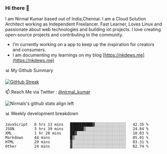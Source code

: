 ### Hi there 👋

 I am Nirmal Kumar based out of India,Chennai. I am a Cloud Solution Architect working as Independent Freelancer. Fast Learner, Loves Linux and passionate about web technologies and building iot projects. I love creating open-source projects and contributing to the community.

- I’m currently working on a app to keep up the inspiration for creators and consumers.
- I am documenting my learnings on my blog [https://nkdews.me](https://nkdews.me)


📊 My Github Summary

[![GitHub Streak](https://github-readme-streak-stats.herokuapp.com?user=nk-gears&theme=dark&hide_border=true&date_format=M%20j%5B%2C%20Y%5D)](https://git.io/streak-stats)


📫 Reach Me via  Twitter : [@nirmal_kumar](https://twitter.com/nirmal_kumar)

![Nirmals's github stats align left](https://github-readme-stats.vercel.app/api?username=nk-gears&show_icons=true)


📊 Weekly development breakdown

<!--START_SECTION:waka-->

```text
JavaScript   6 hrs 13 mins   ██████████▓░░░░░░░░░░░░░░   42.35 %
JSON         3 hrs 39 mins   ██████▒░░░░░░░░░░░░░░░░░░   24.84 %
XML          1 hr 28 mins    ██▓░░░░░░░░░░░░░░░░░░░░░░   10.03 %
Markdown     44 mins         █▒░░░░░░░░░░░░░░░░░░░░░░░   05.01 %
HTML         29 mins         ▓░░░░░░░░░░░░░░░░░░░░░░░░   03.31 %
Other        24 mins         ▓░░░░░░░░░░░░░░░░░░░░░░░░   02.74 %
```

<!--END_SECTION:waka-->


